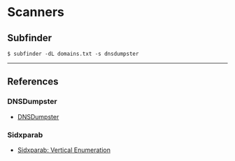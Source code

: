 # Scanners

## Subfinder

```
$ subfinder -dL domains.txt -s dnsdumpster
```

---
## References

### DNSDumpster

- [DNSDumpster](https://dnsdumpster.com)

### Sidxparab

- [Sidxparab: Vertical Enumeration](https://sidxparab.gitbook.io/subdomain-enumeration-guide/types/vertical-enumeration)